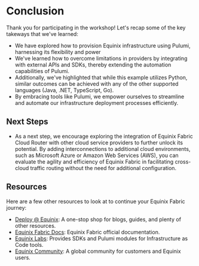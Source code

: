 <!-- See https://squidfunk.github.io/mkdocs-material/reference/ -->
# Conclusion

Thank you for participating in the workshop! Let's recap some of the key takeways that we've learned:

* We have explored how to provision Equinix infrastructure using Pulumi, harnessing its flexibility and power
* We've learned how to overcome limitations in providers by integrating with external APIs and SDKs, thereby extending the automation capabilities of Pulumi.
* Additionally, we've highlighted that while this example utilizes Python, similar outcomes can be achieved with any of the other supported languages (Java, .NET, TypeScript, Go).
* By embracing tools like Pulumi, we empower ourselves to streamline and automate our infrastructure deployment processes efficiently.

## Next Steps

* As a next step, we encourage exploring the integration of Equinix Fabric Cloud Router with other cloud service providers to further unlock its potential. By adding interconnections to additional cloud environments, such as Microsoft Azure or Amazon Web Services (AWS), you can evaluate the agility and efficiency of Equinix Fabric in facilitating cross-cloud traffic routing without the need for additional configuration.

## Resources

Here are a few other resources to look at to continue your Equinix Fabric journey:

* [Deploy @ Equinix](https://deploy.equinix.com): A one-stop shop for blogs, guides, and plenty of other resources.
* [Equinix Fabric Docs](https://docs.equinix.com/en-us/Content/Interconnection/Fabric/Fabric-landing-main.htm): Equinix Fabric official documentation.
* [Equinix Labs](https://github.com/equinix-labs): Provides SDKs and Pulumi modules for Infrastructure as Code tools.
* [Equinix Community](https://community.equinix.com): A global community for customers and Equinix users.
